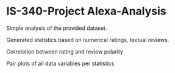 # IS-340-Project Alexa-Analysis


Simple analysis of the provided dataset.

Generated statistics based on numerical ratings, textual reviews.

Correlation between rating and review polarity

Pair plots of all data variables per statistics